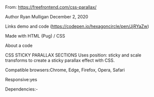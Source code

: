 From: https://freefrontend.com/css-parallax/

Author
Ryan Mulligan
December 2, 2020

Links demo and code
(https://codepen.io/hexagoncircle/pen/JjRYaZw)

Made with HTML (Pug) / CSS

About a code

CSS STICKY PARALLAX SECTIONS
Uses position: sticky and scale transforms to create a sticky parallax effect with CSS.

Compatible browsers:Chrome, Edge, Firefox, Opera, Safari

Responsive:yes

Dependencies:-
